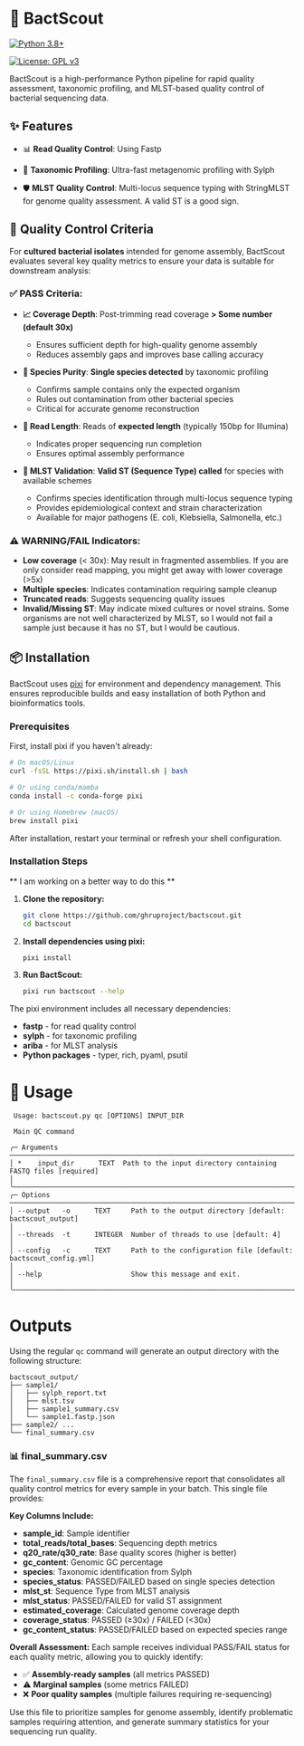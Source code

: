 # 🧬 BactScout

[![Python 3.8+](https://img.shields.io/badge/python-3.8+-blue.svg)](https://www.python.org/downloads/)

[![License: GPL v3](https://img.shields.io/badge/License-GPLv3-blue.svg)](https://www.gnu.org/licenses/gpl-3.0)

BactScout is a high-performance Python pipeline for rapid quality assessment, taxonomic profiling, and MLST-based quality control of bacterial sequencing data.


## ✨ Features

- 📊 **Read Quality Control**: Using Fastp

- 🔬 **Taxonomic Profiling**: Ultra-fast metagenomic profiling with Sylph

- 🛡️ **MLST Quality Control**: Multi-locus sequence typing with StringMLST for genome quality assessment. A valid ST is a good sign.

## 🎯 Quality Control Criteria

For **cultured bacterial isolates** intended for genome assembly, BactScout evaluates several key quality metrics to ensure your data is suitable for downstream analysis:

### ✅ **PASS Criteria:**

- **📈 Coverage Depth**: Post-trimming read coverage **> Some number (default 30x)**
  - Ensures sufficient depth for high-quality genome assembly
  - Reduces assembly gaps and improves base calling accuracy

- **🧬 Species Purity**: **Single species detected** by taxonomic profiling
  - Confirms sample contains only the expected organism
  - Rules out contamination from other bacterial species
  - Critical for accurate genome reconstruction

- **📏 Read Length**: Reads of **expected length** (typically 150bp for Illumina)
  - Indicates proper sequencing run completion
  - Ensures optimal assembly performance

- **🎯 MLST Validation**: **Valid ST (Sequence Type) called** for species with available schemes
  - Confirms species identification through multi-locus sequence typing
  - Provides epidemiological context and strain characterization
  - Available for major pathogens (E. coli, Klebsiella, Salmonella, etc.)

### ⚠️ **WARNING/FAIL Indicators:**

- **Low coverage** (< 30x): May result in fragmented assemblies. If you are only consider read mapping, you might get away with lower coverage (>5x)
- **Multiple species**: Indicates contamination requiring sample cleanup
- **Truncated reads**: Suggests sequencing quality issues
- **Invalid/Missing ST**: May indicate mixed cultures or novel strains. Some organisms are not well characterized by MLST, so I would not fail a sample just because it has no ST, but I would be cautious.


## 📦 Installation

BactScout uses [pixi](https://pixi.sh) for environment and dependency management. This ensures reproducible builds and easy installation of both Python and bioinformatics tools.

### Prerequisites

First, install pixi if you haven't already:

```bash
# On macOS/Linux
curl -fsSL https://pixi.sh/install.sh | bash

# Or using conda/mamba
conda install -c conda-forge pixi

# Or using Homebrew (macOS)
brew install pixi
```

After installation, restart your terminal or refresh your shell configuration.


### Installation Steps

** I am working on a better way to do this **

1. **Clone the repository:**
   ```bash
   git clone https://github.com/ghruproject/bactscout.git
   cd bactscout
   ```

2. **Install dependencies using pixi:**
   ```bash
   pixi install
   ```

4. **Run BactScout:**
   ```bash
   pixi run bactscout --help
   ```

The pixi environment includes all necessary dependencies:
- **fastp** - for read quality control
- **sylph** - for taxonomic profiling  
- **ariba** - for MLST analysis
- **Python packages** - typer, rich, pyaml, psutil 

# 🚀 Usage

```                                                                                                                                                                                                                                                           
 Usage: bactscout.py qc [OPTIONS] INPUT_DIR                                                                                                                                                                                                                
                                                                                                                                                                                                                                                           
 Main QC command                                                                                                                                                                                                                                           
                                                                                                                                                                                                                                                           
╭─ Arguments ─────────────────────────────────────────────────────────────────────────────────────────────────────────────────────────────────────────────────────────────────────────────────────────────────────────────────────────────────────────────╮
│ *    input_dir      TEXT  Path to the input directory containing FASTQ files [required]                                                                                                                                                                 │
╰─────────────────────────────────────────────────────────────────────────────────────────────────────────────────────────────────────────────────────────────────────────────────────────────────────────────────────────────────────────────────────────╯
╭─ Options ───────────────────────────────────────────────────────────────────────────────────────────────────────────────────────────────────────────────────────────────────────────────────────────────────────────────────────────────────────────────╮
│ --output   -o      TEXT     Path to the output directory [default: bactscout_output]                                                                                                                                                                    │
│ --threads  -t      INTEGER  Number of threads to use [default: 4]                                                                                                                                                                                       │
│ --config   -c      TEXT     Path to the configuration file [default: bactscout_config.yml]                                                                                                                                                              │
│ --help                      Show this message and exit.                                                                                                                                                                                                 │
╰─────────────────────────────────────────────────────────────────────────────────────────────────────────────────────────────────────────────────────────────────────────────────────────────────────────────────────────────────────────────────────────╯
```

# Outputs

Using the regular `qc` command will generate an output directory with the following structure:

```
bactscout_output/
├── sample1/
│   ├── sylph_report.txt
│   ├── mlst.tsv
│   ├── sample1_summary.csv
│   └── sample1.fastp.json
├── sample2/ ...
└── final_summary.csv
```

### 📊 **final_summary.csv**

The `final_summary.csv` file is a comprehensive report that consolidates all quality control metrics for every sample in your batch. This single file provides:

**Key Columns Include:**
- **sample_id**: Sample identifier
- **total_reads/total_bases**: Sequencing depth metrics
- **q20_rate/q30_rate**: Base quality scores (higher is better)
- **gc_content**: Genomic GC percentage
- **species**: Taxonomic identification from Sylph
- **species_status**: PASSED/FAILED based on single species detection
- **mlst_st**: Sequence Type from MLST analysis
- **mlst_status**: PASSED/FAILED for valid ST assignment
- **estimated_coverage**: Calculated genome coverage depth
- **coverage_status**: PASSED (≥30x) / FAILED (<30x)
- **gc_content_status**: PASSED/FAILED based on expected species range

**Overall Assessment:**
Each sample receives individual PASS/FAIL status for each quality metric, allowing you to quickly identify:
- ✅ **Assembly-ready samples** (all metrics PASSED)
- ⚠️ **Marginal samples** (some metrics FAILED) 
- ❌ **Poor quality samples** (multiple failures requiring re-sequencing)

Use this file to prioritize samples for genome assembly, identify problematic samples requiring attention, and generate summary statistics for your sequencing run quality.